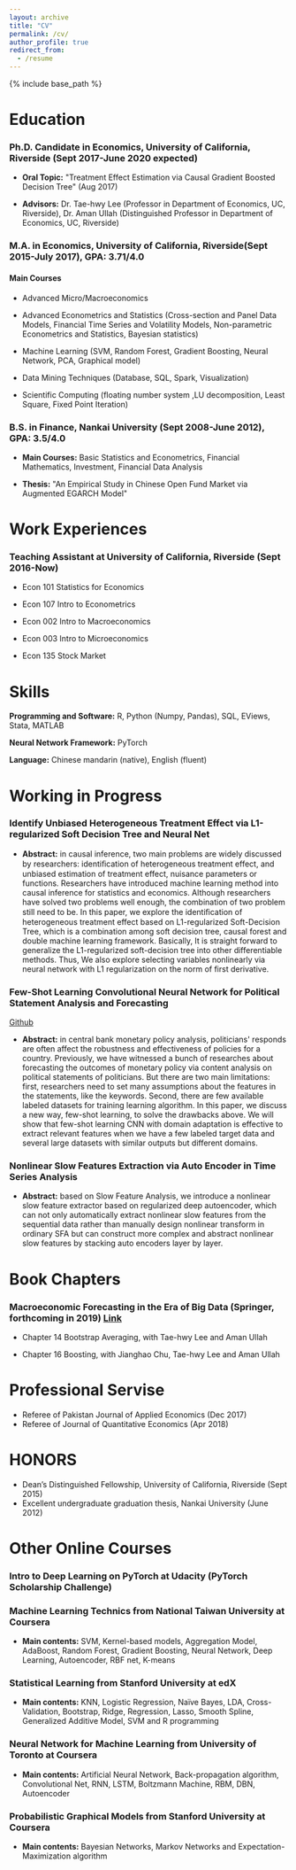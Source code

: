 ```yaml
---
layout: archive
title: "CV"
permalink: /cv/
author_profile: true
redirect_from:
  - /resume
---
```


{% include base_path %}

Education
======

### Ph.D. Candidate in Economics, University of California, Riverside (Sept 2017-June 2020 expected)

- **Oral Topic:** "Treatment Effect Estimation via Causal Gradient Boosted Decision Tree" (Aug 2017)

- **Advisors:** Dr. Tae-hwy Lee (Professor in Department of Economics, UC, Riverside), Dr. Aman Ullah (Distinguished Professor in Department of Economics, UC, Riverside)

### M.A. in Economics, University of California, Riverside(Sept 2015-July 2017), GPA: 3.71/4.0

#### Main Courses

- Advanced Micro/Macroeconomics

- Advanced Econometrics and Statistics (Cross-section and Panel Data Models, Financial Time Series and Volatility Models, Non-parametric Econometrics and Statistics, Bayesian statistics)

- Machine Learning (SVM, Random Forest, Gradient Boosting, Neural Network, PCA, Graphical model)

- Data Mining Techniques (Database, SQL, Spark, Visualization)

- Scientific Computing (floating number system ,LU decomposition, Least Square, Fixed Point Iteration)

### B.S. in Finance, Nankai University (Sept 2008-June 2012), GPA: 3.5/4.0

- **Main Courses:** Basic Statistics and Econometrics, Financial Mathematics, Investment, Financial Data Analysis

- **Thesis:** "An Empirical Study in Chinese Open Fund Market via Augmented EGARCH Model"


Work Experiences
======

### Teaching Assistant at University of California, Riverside (Sept 2016-Now)

- Econ 101 Statistics for Economics

- Econ 107 Intro to Econometrics

- Econ 002 Intro to Macroeconomics

- Econ 003 Intro to Microeconomics

- Econ 135 Stock Market

Skills
======

**Programming and Software:** R, Python (Numpy, Pandas), SQL, EViews, Stata, MATLAB

**Neural Network Framework:** PyTorch

**Language:** Chinese mandarin (native), English (fluent)

Working in Progress
======

### Identify Unbiased Heterogeneous Treatment Effect via L1-regularized Soft Decision Tree and Neural Net

- **Abstract:** in causal inference, two main problems are widely discussed by researchers: identiﬁcation of heterogeneous treatment effect, and unbiased estimation of treatment effect, nuisance parameters or functions. Researchers have introduced machine learning method into causal inference for statistics and economics. Although researchers have solved two problems well enough, the combination of two problem still need to be. In this paper, we explore the identiﬁcation of heterogeneous treatment effect based on L1-regularized Soft-Decision Tree, which is a combination among soft decision tree, causal forest and double machine learning framework. Basically, It is straight forward to generalize the L1-regularized soft-decision tree into other differentiable methods. Thus, We also explore selecting variables nonlinearly via neural network with L1 regularization on the norm of first derivative.

### Few-Shot Learning Convolutional Neural Network for Political Statement Analysis and Forecasting

[Github](https://github.com/rwang92/PoliStat2Vec-and-CNN)

- **Abstract:** in central bank monetary policy analysis, politicians' responds are often affect the robustness and effectiveness of policies for a country. Previously, we have witnessed a bunch of researches about forecasting the outcomes of monetary policy via content analysis on political statements of politicians. But there are two main limitations: first, researchers need to set many assumptions about the features in the statements, like the keywords. Second, there are few available labeled datasets for training learning algorithm. In this paper, we discuss a new way, few-shot learning, to solve the drawbacks above. We will show that few-shot learning CNN with domain adaptation is effective to extract relevant features when we have a few labeled target data and several large datasets with similar outputs but different domains.

### Nonlinear Slow Features Extraction via Auto Encoder in Time Series Analysis

- **Abstract:** based on Slow Feature Analysis, we introduce a nonlinear slow feature extractor based on regularized deep autoencoder, which can not only automatically extract nonlinear slow features from the sequential data rather than manually design nonlinear transform in ordinary SFA but can construct more complex and abstract nonlinear slow features by stacking auto encoders layer by layer.

Book Chapters
=====

### Macroeconomic Forecasting in the Era of Big Data (Springer, forthcoming in 2019) [Link](http://www2.hawaii.edu/~fuleky/BigDataSite/index.html)

- Chapter 14 Bootstrap Averaging, with Tae-hwy Lee and Aman Ullah

- Chapter 16 Boosting, with Jianghao Chu, Tae-hwy Lee and Aman Ullah

Professional Servise
=====

- Referee of Pakistan Journal of Applied Economics (Dec 2017)
- Referee of Journal of Quantitative Economics (Apr 2018)

HONORS
=====

- Dean’s Distinguished Fellowship, University of California, Riverside (Sept 2015)  
- Excellent undergraduate graduation thesis, Nankai University (June 2012)

Other Online Courses
====

### Intro to Deep Learning on PyTorch at Udacity (PyTorch Scholarship Challenge)

### Machine Learning Technics from National Taiwan University at Coursera

- **Main contents:** SVM, Kernel-based models, Aggregation Model, AdaBoost, Random Forest, Gradient Boosting, Neural Network, Deep Learning, Autoencoder, RBF net, K-means

### Statistical Learning from Stanford University at edX

- **Main contents:** KNN, Logistic Regression, Naïve Bayes, LDA, Cross-Validation, Bootstrap, Ridge, Regression, Lasso, Smooth Spline, Generalized Additive Model, SVM and R programming

### Neural Network for Machine Learning from University of Toronto at Coursera

- **Main contents:** Artificial Neural Network, Back-propagation algorithm, Convolutional Net, RNN, LSTM, Boltzmann Machine, RBM, DBN, Autoencoder

### Probabilistic Graphical Models from Stanford University at Coursera

- **Main contents:** Bayesian Networks, Markov Networks and Expectation-Maximization algorithm





